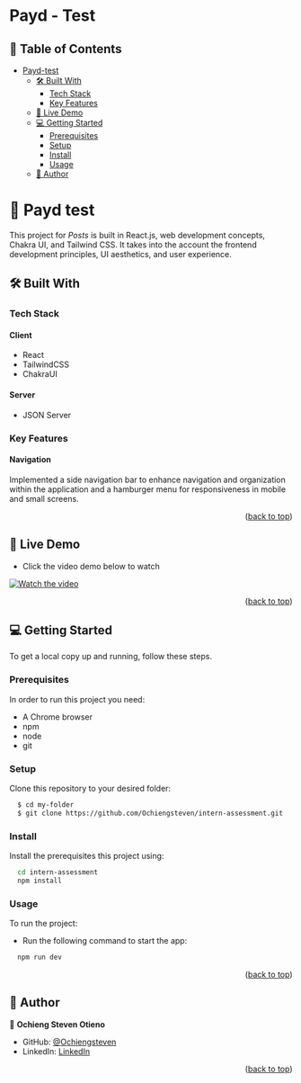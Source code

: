 # Payd - Test

<a name="readme-top"></a>

<!-- TABLE OF CONTENTS -->

## 📗 Table of Contents

- [ Payd-test ](#-payd-test-)
  - [🛠 Built With ](#-built-with-)
    - [Tech Stack ](#tech-stack-)
    - [Key Features ](#key-features-)
  - [🚀 Live Demo ](#-live-demo-)
  - [💻 Getting Started ](#-getting-started-)
    - [Prerequisites](#prerequisites)
    - [Setup](#setup)
    - [Install](#install)
    - [Usage](#usage)
  - [👥 Author ](#-authors-)

<!-- PROJECT DESCRIPTION -->

# 📖 Payd test <a name="about-project"></a>

This project for _Posts_ is built in React.js, web development concepts, Chakra UI, and Tailwind CSS. It takes into the account the frontend development principles, UI aesthetics, and user experience.

## 🛠 Built With <a name="built-with"></a>

### Tech Stack <a name="tech-stack"></a>

#### Client

- React
- TailwindCSS
- ChakraUI

#### Server

- JSON Server
<!-- Features -->

### Key Features <a name="key-features"></a>

#### Navigation

Implemented a side navigation bar to enhance navigation and organization within the application and a hamburger menu for responsiveness in mobile and small screens.

<!-- ![Screenshot](./images/Screenshot%202.png) -->
<p align="right">(<a href="#readme-top">back to top</a>)</p>

<!-- LIVE DEMO -->

## 🚀 Live Demo <a name="live-demo"></a>

- Click the video demo below to watch

[![Watch the video](https://github.com/Ochiengsteven/intern-assessment/blob/implementation/ochiengsteven/payd-test/demo/screen.png)](https://youtu.be/d2I6IRZgmQE)


<p align="right">(<a href="#readme-top">back to top</a>)</p>

<!-- GETTING STARTED -->

## 💻 Getting Started <a name="getting-started"></a>

To get a local copy up and running, follow these steps.

### Prerequisites

In order to run this project you need:

- A Chrome browser
- npm
- node
- git

### Setup

Clone this repository to your desired folder:

```sh
  $ cd my-folder
  $ git clone https://github.com/Ochiengsteven/intern-assessment.git
```

### Install

Install the prerequisites this project using:

```sh
  cd intern-assessment
  npm install
```

### Usage

To run the project:

- Run the following command to start the app:

```sh
  npm run dev
```

<p align="right">(<a href="#readme-top">back to top</a>)</p>

<!-- AUTHORS -->

## 👥 Author <a name="authors"></a>

👤 **Ochieng Steven Otieno**

- GitHub: [@Ochiengsteven](https://github.com/Ochiengsteven)
- LinkedIn: [LinkedIn](https://www.linkedin.com/in/steven-ochieng-a43125179/)

<p align="right">(<a href="#readme-top">back to top</a>)</p>
